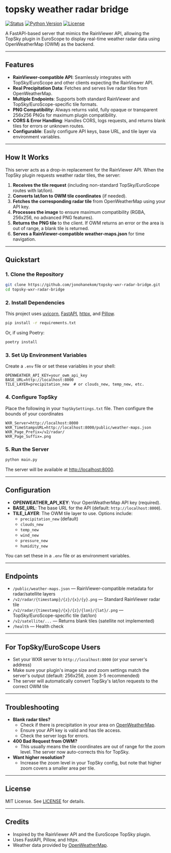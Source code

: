 # topsky weather radar bridge
[![Status](https://img.shields.io/badge/status-in_development-orange)](https://github.com/your-username/readback)
[![Python Version](https://img.shields.io/badge/python-3.11%2B-blue)](https://www.python.org/)
[![License](https://img.shields.io/badge/license-MIT-green)](LICENSE)

A FastAPI-based server that mimics the RainViewer API, allowing the TopSky plugin in EuroScope to display real-time weather radar data using OpenWeatherMap (OWM) as the backend.

---

## Features

- **RainViewer-compatible API**: Seamlessly integrates with TopSky/EuroScope and other clients expecting the RainViewer API.
- **Real Precipitation Data**: Fetches and serves live radar tiles from OpenWeatherMap.
- **Multiple Endpoints**: Supports both standard RainViewer and TopSky/EuroScope-specific tile formats.
- **PNG Compatibility**: Always returns valid, fully opaque or transparent 256x256 PNGs for maximum plugin compatibility.
- **CORS & Error Handling**: Handles CORS, logs requests, and returns blank tiles for errors or unknown routes.
- **Configurable**: Easily configure API keys, base URL, and tile layer via environment variables.

---

## How It Works

This server acts as a drop-in replacement for the RainViewer API. When the TopSky plugin requests weather radar tiles, the server:

1. **Receives the tile request** (including non-standard TopSky/EuroScope routes with lat/lon).
2. **Converts lat/lon to OWM tile coordinates** (if needed).
3. **Fetches the corresponding radar tile** from OpenWeatherMap using your API key.
4. **Processes the image** to ensure maximum compatibility (RGBA, 256x256, no advanced PNG features).
5. **Returns the PNG tile** to the client. If OWM returns an error or the area is out of range, a blank tile is returned.
6. **Serves a RainViewer-compatible weather-maps.json** for time navigation.

---

## Quickstart

### 1. Clone the Repository
```sh
git clone https://github.com/jonohanekom/topsky-wxr-radar-bridge.git
cd topsky-wxr-radar-bridge
```

### 2. Install Dependencies
This project uses [uvicorn](https://www.uvicorn.org/), [FastAPI](https://fastapi.tiangolo.com/), [httpx](https://www.python-httpx.org/), and [Pillow](https://python-pillow.org/).

```sh
pip install -r requirements.txt
```
Or, if using Poetry:
```sh
poetry install
```

### 3. Set Up Environment Variables
Create a `.env` file or set these variables in your shell:

```
OPENWEATHER_API_KEY=your_owm_api_key
BASE_URL=http://localhost:8000
TILE_LAYER=precipitation_new  # or clouds_new, temp_new, etc.
```
### 4. Configure TopSky
Place the following in your `TopSkySettings.txt` file. Then configure the bounds of your coordinates

```
WXR_Server=http://localhost:8000
WXR_TimeStampsURL=http://localhost:8000/public/weather-maps.json
WXR_Page_Prefix=/v2/radar/
WXR_Page_Suffix=.png
```

### 5. Run the Server
```sh
python main.py
```

The server will be available at [http://localhost:8000](http://localhost:8000).

---

## Configuration

- **OPENWEATHER_API_KEY**: Your OpenWeatherMap API key (required).
- **BASE_URL**: The base URL for the API (default: `http://localhost:8000`).
- **TILE_LAYER**: The OWM tile layer to use. Options include:
  - `precipitation_new` (default)
  - `clouds_new`
  - `temp_new`
  - `wind_new`
  - `pressure_new`
  - `humidity_new`

You can set these in a `.env` file or as environment variables.

---

## Endpoints

- `/public/weather-maps.json` — RainViewer-compatible metadata for radar/satellite layers
- `/v2/radar/{timestamp}/{z}/{x}/{y}.png` — Standard RainViewer radar tile
- `/v2/radar/{timestamp}/{x}/{z}/{lon}/{lat}/.png` — TopSky/EuroScope-specific tile (lat/lon)
- `/v2/satellite/...` — Returns blank tiles (satellite not implemented)
- `/health` — Health check

---

## For TopSky/EuroScope Users

- Set your WXR server to `http://localhost:8000` (or your server's address)
- Make sure your plugin's image size and zoom settings match the server's output (default: 256x256, zoom 3-5 recommended)
- The server will automatically convert TopSky's lat/lon requests to the correct OWM tile

---

## Troubleshooting

- **Blank radar tiles?**
  - Check if there is precipitation in your area on [OpenWeatherMap](https://openweathermap.org/weathermap).
  - Ensure your API key is valid and has tile access.
  - Check the server logs for errors.
- **400 Bad Request from OWM?**
  - This usually means the tile coordinates are out of range for the zoom level. The server now auto-corrects this for TopSky.
- **Want higher resolution?**
  - Increase the zoom level in your TopSky config, but note that higher zoom covers a smaller area per tile.

---

## License

MIT License. See [LICENSE](LICENSE) for details.

---

## Credits

- Inspired by the RainViewer API and the EuroScope TopSky plugin.
- Uses FastAPI, Pillow, and httpx.
- Weather data provided by [OpenWeatherMap](https://openweathermap.org/).
